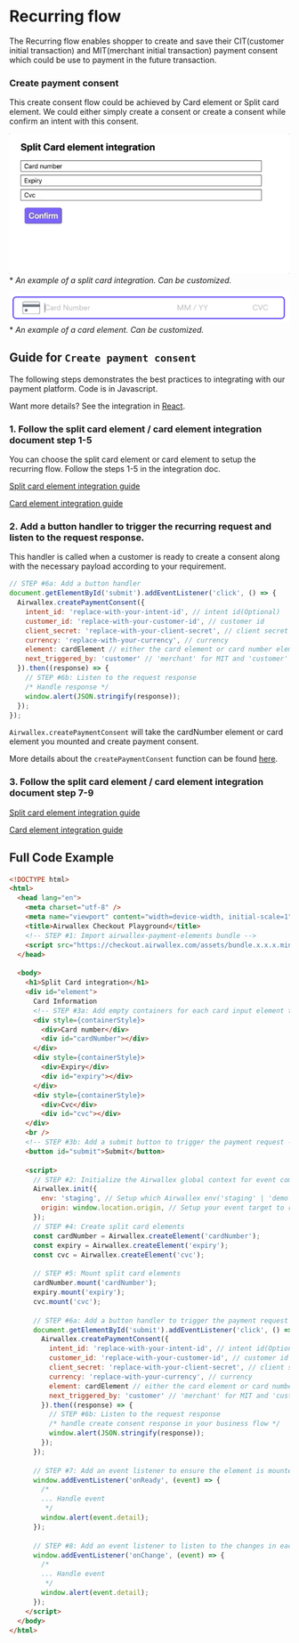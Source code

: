 # Recurring flow

The Recurring flow enables shopper to create and save their CIT(customer initial transaction) and MIT(merchant initial transaction) payment consent which could be use to payment in the future transaction. 

### Create payment consent 
This create consent flow could be achieved by Card element or Split card element. We could either simply create a consent or create a consent while confirm an intent with this consent.

![](assets/splitcard.gif)
\* _An example of a split card integration. Can be customized._

![](assets/card.png)
\* _An example of a card element. Can be customized._

## Guide for `Create payment consent`

The following steps demonstrates the best practices to integrating with our payment platform. Code is in Javascript.

Want more details? See the integration in [React](/integrations/react/src/components/SplitCard.jsx).

### 1. Follow the split card element / card element integration document step 1-5

You can choose the split card element or card element to setup the recurring flow. Follow the steps 1-5 in the integration doc.

[Split card element integration guide](https://github.com/airwallex/airwallex-payment-demo/blob/master/docs/splitcard.md#guide)

[Card element integration guide](https://github.com/airwallex/airwallex-payment-demo/blob/master/docs/card.md#guide)
 
### 2. Add a button handler to trigger the recurring request and listen to the request response.

This handler is called when a customer is ready to create a consent along with the necessary payload according to your requirement.

```js
// STEP #6a: Add a button handler
document.getElementById('submit').addEventListener('click', () => {
  Airwallex.createPaymentConsent({
    intent_id: 'replace-with-your-intent-id', // intent id(Optional)
    customer_id: 'replace-with-your-customer-id', // customer id
    client_secret: 'replace-with-your-client-secret', // client secret
    currency: 'replace-with-your-currency', // currency
    element: cardElement // either the card element or card number element depends on the element you integrate,
    next_triggered_by: 'customer' // 'merchant' for MIT and 'customer' for CIT
  }).then((response) => {
    // STEP #6b: Listen to the request response
    /* Handle response */
    window.alert(JSON.stringify(response));
  });
});
```

`Airwallex.createPaymentConsent` will take the cardNumber element or card element you mounted and create payment consent.

More details about the `createPaymentConsent` function can be found [here](/docs#createPaymentConsent).

### 3. Follow the split card element / card element integration document step 7-9

[Split card element integration guide](https://github.com/airwallex/airwallex-payment-demo/blob/master/docs/splitcard.md#guide)

[Card element integration guide](https://github.com/airwallex/airwallex-payment-demo/blob/master/docs/card.md#guide)

## Full Code Example

```html
<!DOCTYPE html>
<html>
  <head lang="en">
    <meta charset="utf-8" />
    <meta name="viewport" content="width=device-width, initial-scale=1" />
    <title>Airwallex Checkout Playground</title>
    <!-- STEP #1: Import airwallex-payment-elements bundle -->
    <script src="https://checkout.airwallex.com/assets/bundle.x.x.x.min.js"></script>
  </head>

  <body>
    <h1>Split Card integration</h1>
    <div id="element">
      Card Information
      <!-- STEP #3a: Add empty containers for each card input element to be injected into -->
      <div style={containerStyle}>
        <div>Card number</div>
        <div id="cardNumber"></div>
      </div>
      <div style={containerStyle}>
        <div>Expiry</div>
        <div id="expiry"></div>
      </div>
      <div style={containerStyle}>
        <div>Cvc</div>
        <div id="cvc"></div>
    </div>
    <br />
    <!-- STEP #3b: Add a submit button to trigger the payment request -->
    <button id="submit">Submit</button>

    <script>
      // STEP #2: Initialize the Airwallex global context for event communication
      Airwallex.init({
        env: 'staging', // Setup which Airwallex env('staging' | 'demo' | 'prod') to integrate with
        origin: window.location.origin, // Setup your event target to receive the browser events message
      });
      // STEP #4: Create split card elements
      const cardNumber = Airwallex.createElement('cardNumber');
      const expiry = Airwallex.createElement('expiry');
      const cvc = Airwallex.createElement('cvc');

      // STEP #5: Mount split card elements
      cardNumber.mount('cardNumber');
      expiry.mount('expiry');
      cvc.mount('cvc');

      // STEP #6a: Add a button handler to trigger the payment request
      document.getElementById('submit').addEventListener('click', () => {
        Airwallex.createPaymentConsent({
          intent_id: 'replace-with-your-intent-id', // intent id(Optional)
          customer_id: 'replace-with-your-customer-id', // customer id
          client_secret: 'replace-with-your-client-secret', // client secret
          currency: 'replace-with-your-currency', // currency
          element: cardElement // either the card element or card number element depends on the element you integrate,
          next_triggered_by: 'customer' // 'merchant' for MIT and 'customer' for CIT
        }).then((response) => {
          // STEP #6b: Listen to the request response
          /* handle create consent response in your business flow */
          window.alert(JSON.stringify(response));
        });
      });

      // STEP #7: Add an event listener to ensure the element is mounted
      window.addEventListener('onReady', (event) => {
        /*
        ... Handle event
         */
        window.alert(event.detail);
      });

      // STEP #8: Add an event listener to listen to the changes in each of the input fields
      window.addEventListener('onChange', (event) => {
        /*
        ... Handle event
         */
        window.alert(event.detail);
      });
    </script>
  </body>
</html>
```

